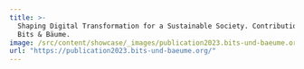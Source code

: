 ```yaml
---
title: >-
  Shaping Digital Transformation for a Sustainable Society. Contributions from
  Bits & Bäume.
image: /src/content/showcase/_images/publication2023.bits-und-baeume.org.webp
url: "https://publication2023.bits-und-baeume.org/"
---
```

